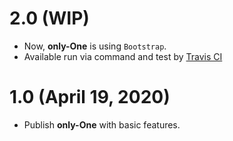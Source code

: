 # 2.0 (WIP)
* Now, **only-One** is using `Bootstrap`.
* Available run via command and test by [Travis CI](https://travis-ci.com)

# 1.0 (April 19, 2020)
* Publish **only-One** with basic features.
